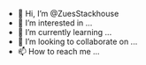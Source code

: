 - 👋 Hi, I’m @ZuesStackhouse
- 👀 I’m interested in ...
- 🌱 I’m currently learning ...
- 💞️ I’m looking to collaborate on ...
- 📫 How to reach me ...

<!---
ZuesStackhouse/ZuesStackhouse is a ✨ special ✨ repository because its `README.md` (this file) appears on your GitHub profile.
You can click the Preview link to take a look at your changes.
--->
